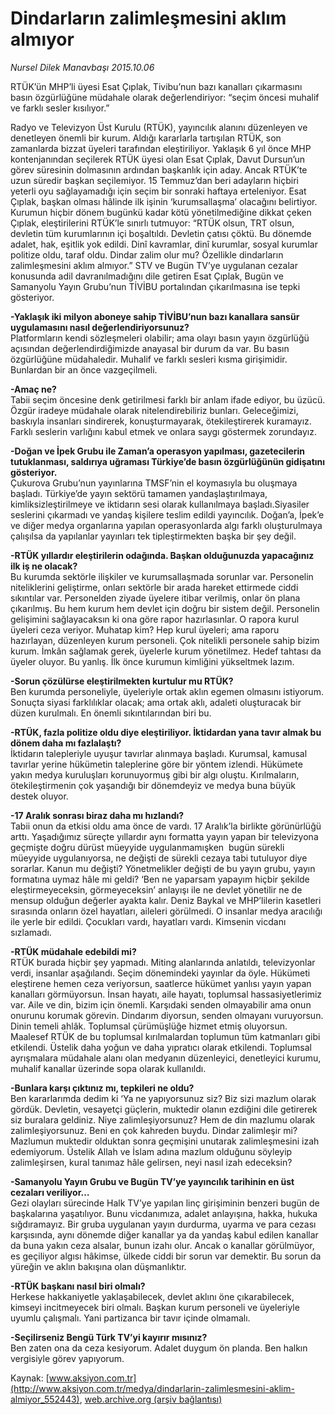 # Dindarların zalimleşmesini aklım almıyor

*Nursel Dilek Manavbaşı 2015.10.06*

<div class="pNewsDetailMainContent ctx_content" itemprop="articleBody">
 <p>
  RTÜK’ün MHP’li üyesi Esat Çıplak, Tivibu’nun bazı kanalları çıkarmasını basın özgürlüğüne müdahale olarak değerlendiriyor: “seçim öncesi muhalif ve farklı sesler kısılıyor.”
 </p>
 <p>
  Radyo ve Televizyon Üst Kurulu (RTÜK), yayıncılık alanını düzenleyen ve denetleyen önemli bir kurum. Aldığı kararlarla tartışılan RTÜK, son zamanlarda bizzat üyeleri tarafından eleştiriliyor. Yaklaşık 6 yıl önce MHP kontenjanından seçilerek RTÜK üyesi olan Esat Çıplak, Davut Dursun’un görev süresinin dolmasının ardından başkanlık için aday. Ancak RTÜK’te uzun süredir başkan seçilemiyor. 15 Temmuz’dan beri adayların hiçbiri yeterli oyu sağlayamadığı için seçim bir sonraki haftaya erteleniyor. Esat Çıplak, başkan olması hâlinde ilk işinin ‘kurumsallaşma’ olacağını belirtiyor. Kurumun hiçbir dönem bugünkü kadar kötü yönetilmediğine dikkat çeken Çıplak, eleştirilerini RTÜK’le sınırlı tutmuyor: “RTÜK olsun, TRT olsun, devletin tüm kurumlarının içi boşaltıldı. Devletin çatısı çöktü. Bu dönemde adalet, hak, eşitlik yok edildi. Dinî kavramlar, dinî kurumlar, sosyal kurumlar politize oldu, taraf oldu. Dindar zalim olur mu? Özellikle dindarların zalimleşmesini aklım almıyor.” STV ve Bugün TV’ye uygulanan cezalar konusunda adil davranılmadığını dile getiren Esat Çıplak, Bugün ve Samanyolu Yayın Grubu’nun TİVİBU portalından çıkarılmasına ise tepki gösteriyor.
 </p>
 <p>
  <strong>
   -Yaklaşık iki milyon aboneye sahip TİVİBU’nun bazı kanallara sansür uygulamasını nasıl değerlendiriyorsunuz?
  </strong>
  <br>
   Platformların kendi sözleşmeleri olabilir; ama olayı basın yayın özgürlüğü açısından değerlendirdiğimizde anayasal bir durum da var. Bu basın özgürlüğüne müdahaledir. Muhalif ve farklı sesleri kısma girişimidir. Bunlardan bir an önce vazgeçilmeli.
  </br>
 </p>
 <p>
  <strong>
   -Amaç ne?
  </strong>
  <br>
   Tabii seçim öncesine denk getirilmesi farklı bir anlam ifade ediyor, bu üzücü. Özgür iradeye müdahale olarak nitelendirebiliriz bunları. Geleceğimizi, baskıyla insanları sindirerek, konuşturmayarak, ötekileştirerek kuramayız. Farklı seslerin varlığını kabul etmek ve onlara saygı göstermek zorundayız.
  </br>
 </p>
 <p>
  <strong>
   -Doğan ve İpek Grubu ile Zaman’a operasyon yapılması, gazetecilerin tutuklanması, saldırıya uğraması Türkiye’de basın özgürlüğünün gidişatını gösteriyor.
  </strong>
  <br>
   Çukurova Grubu’nun yayınlarına TMSF’nin el koymasıyla bu oluşmaya başladı. Türkiye’de yayın sektörü tamamen yandaşlaştırılmaya, kimliksizleştirilmeye ve iktidarın sesi olarak kullanılmaya başladı.Siyasiler seslerini çıkarmadı ve yandaş kişilere teslim edildi yayıncılık. Doğan’a, İpek’e ve diğer medya organlarına yapılan operasyonlarda algı farklı oluşturulmaya çalışılsa da yapılanlar yayınları tek tipleştirmekten başka bir şey değil.
  </br>
 </p>
 <p>
  <strong>
   -RTÜK yıllardır eleştirilerin odağında. Başkan olduğunuzda yapacağınız ilk iş ne olacak?
  </strong>
  <br>
   Bu kurumda sektörle ilişkiler ve kurumsallaşmada sorunlar var. Personelin niteliklerini geliştirme, onları sektörle bir arada hareket ettirmede ciddi sıkıntılar var. Personelden ziyade üyelere itibar verilmiş, onlar ön plana çıkarılmış. Bu hem kurum hem devlet için doğru bir sistem değil. Personelin gelişimini sağlayacaksın ki ona göre rapor hazırlasınlar. O rapora kurul üyeleri ceza veriyor. Muhatap kim? Hep kurul üyeleri; ama raporu hazırlayan, düzenleyen kurum personeli. Çok nitelikli personele sahip bizim kurum. İmkân sağlamak gerek, üyelerle kurum yönetilmez. Hedef tahtası da üyeler oluyor. Bu yanlış. İlk önce kurumun kimliğini yükseltmek lazım.
  </br>
 </p>
 <p>
  <strong>
   -Sorun çözülürse eleştirilmekten kurtulur mu RTÜK?
  </strong>
  <br/>
  Ben kurumda personeliyle, üyeleriyle ortak aklın egemen olmasını istiyorum. Sonuçta siyasi farklılıklar olacak; ama ortak aklı, adaleti oluşturacak bir düzen kurulmalı. En önemli sıkıntılarından biri bu.
 </p>
 <p>
  <strong>
   -RTÜK, fazla politize oldu diye eleştiriliyor. İktidardan yana tavır almak bu dönem daha mı fazlalaştı?
  </strong>
  <br/>
  İktidarın talepleriyle uyuşur tavırlar alınmaya başladı. Kurumsal, kamusal tavırlar yerine hükümetin taleplerine göre bir yöntem izlendi. Hükümete yakın medya kuruluşları korunuyormuş gibi bir algı oluştu. Kırılmaların, ötekileştirmenin çok yaşandığı bir dönemdeyiz ve medya buna büyük destek oluyor.
 </p>
 <p>
  <strong>
   -17 Aralık sonrası biraz daha mı hızlandı?
  </strong>
  <br/>
  Tabii onun da etkisi oldu ama önce de vardı. 17 Aralık’la birlikte görünürlüğü arttı. Yaşadığımız süreçte yıllardır aynı formatta yayın yapan bir televizyona geçmişte doğru dürüst müeyyide uygulanmamışken  bugün sürekli müeyyide uygulanıyorsa, ne değişti de sürekli cezaya tabi tutuluyor diye sorarlar. Kanun mu değişti? Yönetmelikler değişti de bu yayın grubu, yayın formatına uymaz hâle mi geldi? ‘Ben ne yaparsam yapayım hiçbir şekilde eleştirmeyeceksin, görmeyeceksin’ anlayışı ile ne devlet yönetilir ne de mensup olduğun değerler ayakta kalır. Deniz Baykal ve MHP’lilerin kasetleri sırasında onların özel hayatları, aileleri görülmedi. O insanlar medya aracılığı ile yerle bir edildi. Çocukları vardı, hayatları vardı. Kimsenin vicdanı sızlamadı.
 </p>
 <p>
  <strong>
   -RTÜK müdahale edebildi mi?
  </strong>
  <br/>
  RTÜK burada hiçbir şey yapmadı. Miting alanlarında anlatıldı, televizyonlar verdi, insanlar aşağılandı. Seçim dönemindeki yayınlar da öyle. Hükümeti eleştirene hemen ceza veriyorsun, saatlerce hükümet yanlısı yayın yapan kanalları görmüyorsun. İnsan hayatı, aile hayatı, toplumsal hassasiyetlerimiz var. Aile ve din, bizim için önemli. Karşıdaki senden olmayabilir ama onun onurunu korumak görevin. Dindarım diyorsun, senden olmayanı vuruyorsun. Dinin temeli ahlâk. Toplumsal çürümüşlüğe hizmet etmiş oluyorsun. Maalesef RTÜK de bu toplumsal kırılmalardan toplumun tüm katmanları gibi etkilendi. Üstelik daha yoğun ve daha yıpratıcı olarak etkilendi. Toplumsal ayrışmalara müdahale alanı olan medyanın düzenleyici, denetleyici kurumu, muhalif kanallar üzerinde sopa olarak kullanıldı.
 </p>
 <p>
  <strong>
   -Bunlara karşı çıktınız mı, tepkileri ne oldu?
  </strong>
  <br/>
  Ben kararlarımda dedim ki ‘Ya ne yapıyorsunuz siz? Biz sizi mazlum olarak gördük. Devletin, vesayetçi güçlerin, muktedir olanın ezdiğini dile getirerek siz buralara geldiniz. Niye zalimleşiyorsunuz? Hem de din mazlumu olarak zalimleşiyorsunuz. Beni en çok kahreden buydu. Dindar zalimleşir mi? Mazlumun muktedir olduktan sonra geçmişini unutarak zalimleşmesini izah edemiyorum. Üstelik Allah ve İslam adına mazlum olduğunu söyleyip zalimleşirsen, kural tanımaz hâle gelirsen, neyi nasıl izah edeceksin?
 </p>
 <p>
  <strong>
   -Samanyolu Yayın Grubu ve Bugün TV’ye yayıncılık tarihinin en üst cezaları veriliyor…
  </strong>
  <br/>
  Gezi olayları sürecinde Halk TV’ye yapılan linç girişiminin benzeri bugün de başkalarına yaşatılıyor. Bunu vicdanımıza, adalet anlayışına, hakka, hukuka sığdıramayız. Bir gruba uygulanan yayın durdurma, uyarma ve para cezası karşısında, aynı dönemde diğer kanallar ya da yandaş kabul edilen kanallar da buna yakın ceza alsalar, bunun izahı olur. Ancak o kanallar görülmüyor, es geçiliyor algısı hâkimse, ülkede ciddi bir sorun var demektir. Bu sorun da yüreğin ve aklın bakışına olan düşmanlıktır.
 </p>
 <p>
  <strong>
   -RTÜK başkanı nasıl biri olmalı?
  </strong>
  <br/>
  Herkese hakkaniyetle yaklaşabilecek, devlet aklını öne çıkarabilecek, kimseyi incitmeyecek biri olmalı. Başkan kurum personeli ve üyeleriyle uyumlu çalışmalı. Yani partizanca bir tavır içinde olmamalı.
 </p>
 <p>
  <strong>
   -Seçilirseniz Bengü Türk TV’yi kayırır mısınız?
  </strong>
  <br/>
  Ben zaten ona da ceza kesiyorum. Adalet duygum ön planda. Ben halkın vergisiyle görev yapıyorum.
 </p>
</div>


Kaynak: [www.aksiyon.com.tr](http://www.aksiyon.com.tr/medya/dindarlarin-zalimlesmesini-aklim-almiyor_552443), [web.archive.org (arşiv bağlantısı)](http://web.archive.org/web/20160125070147/http://www.aksiyon.com.tr/medya/dindarlarin-zalimlesmesini-aklim-almiyor_552443)
